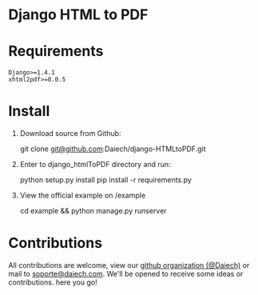 Django HTML to PDF
==================

# Requirements

    Django>=1.4.1
    xhtml2pdf>=0.0.5

# Install

1. Download source from Github:

    git clone git@github.com:Daiech/django-HTMLtoPDF.git

2. Enter to django_htmlToPDF directory and run:

    python setup.py install
    pip install -r requirements.py

3. View the official example on /example

    cd example && python manage.py runserver


# Contributions

All contributions are welcome, view our [github organization (@Daiech)](http://github.com/daiech) or mail to soporte@daiech.com. We'll be opened to receive some ideas or contributions. here you go!